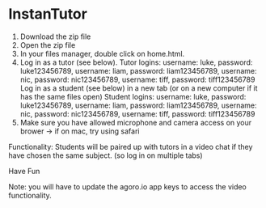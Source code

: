 # InstanTutor

1. Download the zip file
2. Open the zip file
3. In your files manager, double click on home.html.
4. Log in as a tutor (see below).
Tutor logins: username: luke, password: luke123456789, username: liam, password: liam123456789, username: nic, password: nic123456789, username: tiff, password: tiff123456789
Log in as a student (see below) in a new tab (or on a new computer if it has the same files open)
Student logins: username: luke, password: luke123456789, username: liam, password: liam123456789, username: nic, password: nic123456789, username: tiff, password: tiff123456789
5. Make sure you have allowed microphone and camera access on your brower -> if on mac, try using safari

Functionality: Students will be paired up with tutors in a video chat if they have chosen the same subject. (so log in on multiple tabs)

Have Fun

Note: you will have to update the agoro.io app keys to access the video functionality.
